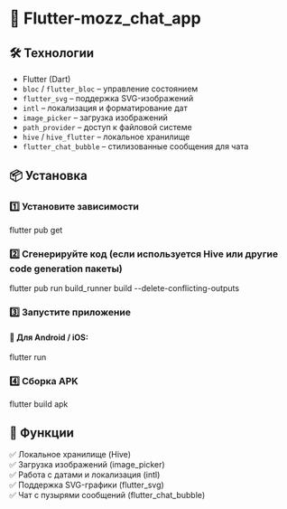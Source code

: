 # 🚀 Flutter-mozz_chat_app

## 🛠️ Технологии
- Flutter (Dart)
- `bloc` / `flutter_bloc` – управление состоянием  
- `flutter_svg` – поддержка SVG-изображений  
- `intl` – локализация и форматирование дат  
- `image_picker` – загрузка изображений  
- `path_provider` – доступ к файловой системе  
- `hive` / `hive_flutter` – локальное хранилище  
- `flutter_chat_bubble` – стилизованные сообщения для чата  

## 📦 Установка

### 1️⃣ Установите зависимости
flutter pub get

### 2️⃣ Сгенерируйте код (если используется Hive или другие code generation пакеты)
flutter pub run build_runner build --delete-conflicting-outputs

### 3️⃣ Запустите приложение
#### 📱 Для Android / iOS:
flutter run

### 4️⃣ Сборка APK
flutter build apk

## 🚀 Функции
✅ Локальное хранилище (Hive)  
✅ Загрузка изображений (image_picker)  
✅ Работа с датами и локализация (intl)  
✅ Поддержка SVG-графики (flutter_svg)  
✅ Чат с пузырями сообщений (flutter_chat_bubble)  


